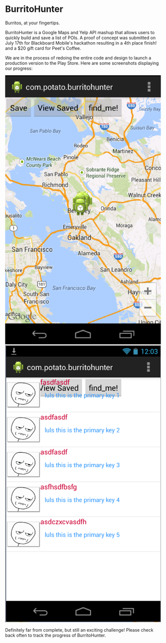 BurritoHunter
=============

Burritos, at your fingertips.  

BurritoHunter is a Google Maps and Yelp API mashup that allows users to quickly build and save a list of POIs.  A proof of concept was submitted on July 17th for Blackboard Mobile's hackathon resulting in a 4th place finish!  and a $20 gift card for Peet's Coffee.

We are in the process of redoing the entire code and design to launch a production version to the Play Store.  Here are some screenshots displaying our progress:


![map](https://github.com/schyau/burritohunter/blob/master/previews/map817.png?raw=true)
![list](https://github.com/schyau/burritohunter/blob/master/previews/list817.png?raw=true)

Definitely far from complete, but still an exciting challenge!  Please check back often to track the progress of BurritoHunter.
